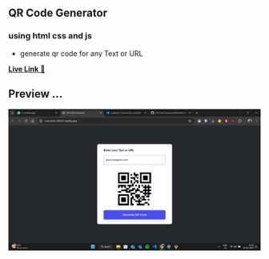 ## QR Code Generator 

### using html css and js

- generate qr code for any Text or URL


[**Live Link** 🚀](https://cool-blini-2fd327.netlify.app/)


## Preview ...

![Preview](./assets/images/preview.png)

